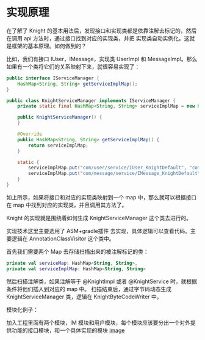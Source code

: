 # 实现原理

在了解了 Knight 的基本用法后，发现接口和实现类都是依靠注解去标记的，然后在调用 api 方法时，通过接口找到对应的实现类，并把
实现类自动实例化。这就是框架的基本原理。如何做到的？

比如，我们有接口 IUser，IMessage，实现类 UserImpl 和 MessageImpl。那么如果有一个类将它们的关系映射下来，就很容易实现了：


```java
public interface IServiceManager {
    HashMap<String, String> getServiceImplMap();
}

public class KnightServiceManager implements IServiceManager {
    private static final HashMap<String, String> serviceImplMap = new HashMap();

    public KnightServiceManager() {
    }

    @Override
    public HashMap<String, String> getServiceImplMap() {
        return serviceImplMap;
    }

    static {
        serviceImplMap.put("com/user/service/IUser_KnightDefault", "com/user/impl/UserImpl");
        serviceImplMap.put("com/message/service/IMessage_KnightDefault", "com/message/impl/MessageImpl");
    }
}
```
如上所示，如果将接口和对应的实现类映射到一个 map 中，那么就可以根据接口在 map 中找到对应的实现类，并且调用其方法了。

Knight 的实现就是围绕着如何生成 KnightServiceManager 这个类去进行的。

实现技术这里主要选用了 ASM+gradle插件 去实现，具体逻辑可以查看代码。主要逻辑在 AnnotationClassVisitor 这个类中。

首先我们需要两个 Map 去存储扫描出来的被注解标记的类：

```kotlin
private val serviceMap: HashMap<String, String>,
private val serviceImplMap: HashMap<String, String>
```

然后扫描注解类，如果注解等于 @KnightImpl 或者 @KnightService 时，就根据条件将他们插入到对应的 map 中。
扫描结束后，通过字节码动态生成 KnightServiceManager 类，逻辑在 KnightByteCodeWriter 中。

模块化例子：

加入工程里面有两个模块，IM 模块和用户模块，每个模块应该要分出一个对外提供功能的接口模块，和一个具体实现的模块
[image]()

